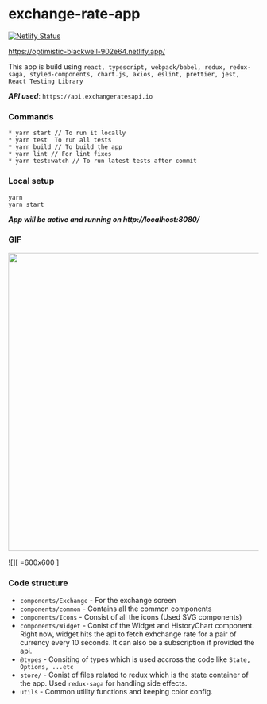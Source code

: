 # exchange-rate-app

[![Netlify Status](https://api.netlify.com/api/v1/badges/9a938643-a3c7-4ca1-aac6-fe2f420db2e6/deploy-status)](https://app.netlify.com/sites/optimistic-blackwell-902e64/deploys)

https://optimistic-blackwell-902e64.netlify.app/

This app is build using `react, typescript, webpack/babel, redux, redux-saga, styled-components, chart.js, axios, eslint, prettier, jest, React Testing Library`

**_API used_**: `https://api.exchangeratesapi.io`

### Commands

```
* yarn start // To run it locally
* yarn test  To run all tests
* yarn build // To build the app
* yarn lint // For lint fixes
* yarn test:watch // To run latest tests after commit
```

### Local setup

```
yarn
yarn start
```

**_App will be active and running on http://localhost:8080/_**

### GIF

<img src="https://github.com/punitgr/exchange-rate-app/blob/master/gif/new.gif" style="width:600px;height:600px;" />

![][ =600x600 ]

### Code structure

- `components/Exchange` - For the exchange screen
- `components/common` - Contains all the common components
- `components/Icons` - Consist of all the icons (Used SVG components)
- `components/Widget` - Conist of the Widget and HistoryChart component.
  Right now, widget hits the api to fetch exhchange rate for a pair of currency every 10 seconds. It can also be a subscription if provided the api.
- `@types` - Consiting of types which is used accross the code like `State, Options, ...etc`
- `store/` - Conist of files related to redux which is the state container of the app.
  Used `redux-saga` for handling side effects.
- `utils` - Common utility functions and keeping color config.
